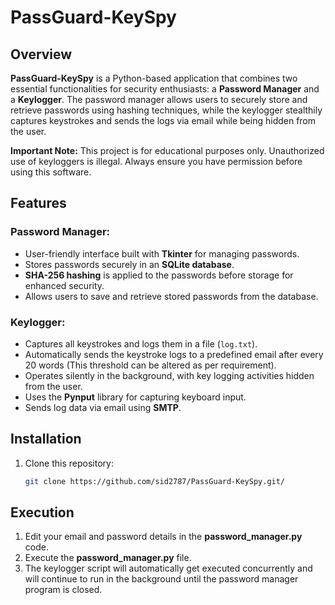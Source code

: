 # PassGuard-KeySpy

## Overview

**PassGuard-KeySpy** is a Python-based application that combines two essential functionalities for security enthusiasts: a **Password Manager** and a **Keylogger**. The password manager allows users to securely store and retrieve passwords using hashing techniques, while the keylogger stealthily captures keystrokes and sends the logs via email while being hidden from the user.

**Important Note:** This project is for educational purposes only. Unauthorized use of keyloggers is illegal. Always ensure you have permission before using this software.

## Features

### Password Manager:
- User-friendly interface built with **Tkinter** for managing passwords.
- Stores passwords securely in an **SQLite database**.
- **SHA-256 hashing** is applied to the passwords before storage for enhanced security.
- Allows users to save and retrieve stored passwords from the database.

### Keylogger:
- Captures all keystrokes and logs them in a file (`log.txt`).
- Automatically sends the keystroke logs to a predefined email after every 20 words (This threshold can be altered as per requirement).
- Operates silently in the background, with key logging activities hidden from the user.
- Uses the **Pynput** library for capturing keyboard input.
- Sends log data via email using **SMTP**.

## Installation

1. Clone this repository:

   ```bash
   git clone https://github.com/sid2787/PassGuard-KeySpy.git/

## Execution

1. Edit your email and password details in the **password_manager.py** code.
2. Execute the **password_manager.py** file.
3. The keylogger script will automatically get executed concurrently and will continue to run in the background until the password manager program is closed.
